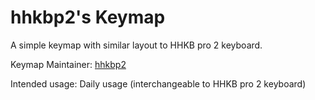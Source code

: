 hhkbp2's Keymap
===

A simple keymap with similar layout to HHKB pro 2 keyboard.

Keymap Maintainer: [hhkbp2](https://github.com/hhkbp2)

Intended usage: Daily usage (interchangeable to HHKB pro 2 keyboard)
